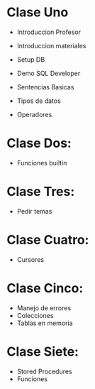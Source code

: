 # Clase Uno
* Introduccion Profesor
* Introduccion materiales
* Setup DB
* Demo SQL Developer

* Sentencias Basicas
* Tipos de datos
* Operadores

# Clase Dos:
* Funciones builtin

# Clase Tres:
* Pedir temas

# Clase Cuatro:
* Cursores

# Clase Cinco:
* Manejo de errores
* Colecciones
* Tablas en memoria

# Clase Siete:
* Stored Procedures
* Funciones
